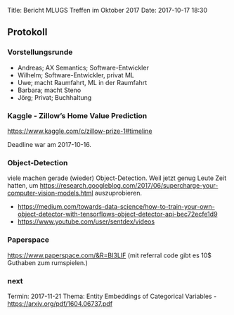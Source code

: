 Title: Bericht MLUGS Treffen im Oktober 2017
Date: 2017-10-17 18:30

## Protokoll

### Vorstellungsrunde

- Andreas; AX Semantics; Software-Entwickler
- Wilhelm; Software-Entwickler, privat ML
- Uwe; macht Raumfahrt, ML in der Raumfahrt
- Barbara; macht Steno
- Jörg; Privat; Buchhaltung


### Kaggle - Zillow’s Home Value Prediction

https://www.kaggle.com/c/zillow-prize-1#timeline

Deadline war am 2017-10-16.


### Object-Detection

viele machen gerade (wieder) Object-Detection.
Weil jetzt genug Leute Zeit hatten, um https://research.googleblog.com/2017/06/supercharge-your-computer-vision-models.html auszuprobieren.

- https://medium.com/towards-data-science/how-to-train-your-own-object-detector-with-tensorflows-object-detector-api-bec72ecfe1d9
- https://www.youtube.com/user/sentdex/videos


### Paperspace

https://www.paperspace.com/&R=BI3LIF
(mit referral code gibt es 10$ Guthaben zum rumspielen.)


### next

Termin: 2017-11-21
Thema: Entity Embeddings of Categorical Variables - https://arxiv.org/pdf/1604.06737.pdf



